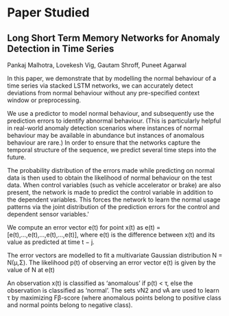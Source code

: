 # Paper Studied

## Long Short Term Memory Networks for Anomaly Detection in Time Series
Pankaj Malhotra, Lovekesh Vig, Gautam Shroff, Puneet Agarwal


In this paper, we demonstrate that by modelling the normal behaviour of a time series via stacked LSTM networks, 
we can accurately detect deviations from normal behaviour without any pre-specified context window or preprocessing.


 We use a predictor to model normal behaviour, and subsequently use the prediction errors to identify abnormal behaviour. 
 (This is particularly helpful in real-world anomaly detection scenarios where instances of normal behaviour may be available in 
 abundance but instances of anomalous behaviour are rare.) In order to ensure that the networks capture the temporal structure of the sequence, 
 we predict several time steps into the future.
 
 
 The probability distribution of the errors made while predicting on normal data is then used to obtain the likelihood of normal 
 behaviour on the test data. When control variables (such as vehicle accelerator or brake) are also present, the network is made to predict the control variable 
 in addition to the dependent variables. This forces the network to learn the normal usage patterns via the joint distribution of the prediction errors for the control and dependent sensor variables.'
 
We compute an error vector e(t) for point x(t) as
e(t) = [e(t),...,e(t),...,e(t),...,e(t)], where e(t) is the difference between x(t) and 
its value as predicted at time t − j.


The error vectors are modelled to fit a multivariate Gaussian distribution N = N(μ,Σ). The likelihood p(t) of observing an error vector e(t) 
is given by the value of N at e(t)


An observation x(t) is classified as ‘anomalous’ if p(t) < τ, else the observation is classified as ‘normal’.
The sets vN2 and vA are used to learn τ by maximizing Fβ-score (where anomalous points belong to positive class and normal points 
belong to negative class).
